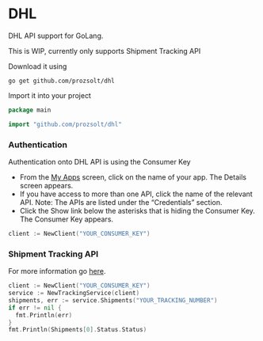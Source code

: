 # DHL

DHL API support for GoLang.

This is WIP, currently only supports Shipment Tracking API

Download it using

``go get github.com/prozsolt/dhl``

Import it into your project

```go
package main

import "github.com/prozsolt/dhl"
```

### Authentication
Authentication onto DHL API is using the Consumer Key 

* From the [My Apps](https://developer.dhl.com/user/apps) screen, click on the name of your app.
The Details screen appears. 
* If you have access to more than one API, click the name of the relevant API. 
Note: The APIs are listed under the “Credentials” section. 
* Click the Show link below the asterisks that is hiding the Consumer Key. 
The Consumer Key appears.    

```go
client := NewClient("YOUR_CONSUMER_KEY")
```

### Shipment Tracking API

For more information go [here](https://developer.dhl.com/api-reference/shipment-tracking).

```go
client := NewClient("YOUR_CONSUMER_KEY")
service := NewTrackingService(client)
shipments, err := service.Shipments("YOUR_TRACKING_NUMBER")
if err != nil {
  fmt.Println(err)
}
fmt.Println(Shipments[0].Status.Status)
```